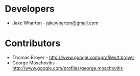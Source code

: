 Developers
==========

* Jake Wharton - <jakewharton@gmail.com>


Contributors
============

* Thomas Broyer - http://www.google.com/profiles/t.broyer
* George Moschovitis - http://www.google.com/profiles/george.moschovitis
